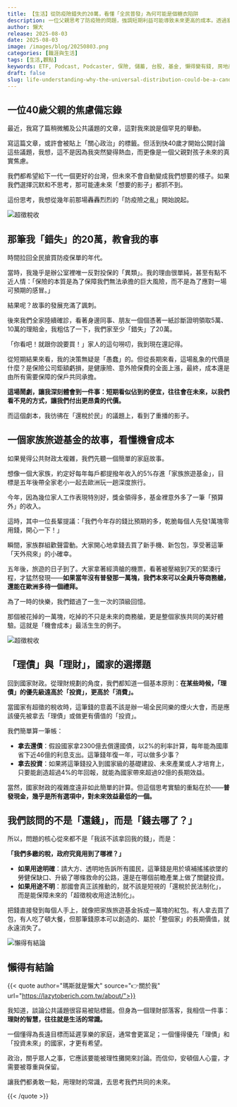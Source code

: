 ```yaml
---
title: 【生活】從防疫險錯失的20萬，看懂「全民普發」為何可能是個糖衣陷阱
description: 一位父親思考了防疫險的問題，強調短期利益可能導致未來更高的成本。透過家庭旅遊基金的例子，探討了機會成本的重要性，並指出國家財政應優先償還債務和投資未來，而非短視的現金發放。最終呼籲公眾關注稅收的使用和長遠規劃的重要性。
author: 懶大
release: 2025-08-03
date: 2025-08-03
image: /images/blog/20250803.png
categories: [職涯與生活]
tags: [生活,觀點]
keywords: ETF, Podcast, Podcaster, 保險, 儲蓄, 台股, 基金, 懶得變有錢, 房地產, 投資, 投資理財, 支出, 收入, 理財, 理財規劃, 瑪斯理財兩三事, 稅務, 總體經濟, 美股, 職涯心得, 股利收入, 複委託, 記帳, 讀書心得, 財務規劃, 財商, 貸款, 資產配置, 退休規劃, 開源節流
draft: false
slug: life-understanding-why-the-universal-distribution-could-be-a-candy-coated-trap-from-the-200000-lost-due-to-pandemic-insurance
---
```

## 一位40歲父親的焦慮備忘錄

最近，我寫了篇稍微觸及公共議題的文章，這對我來說是個罕見的舉動。

寫這篇文章，或許會被貼上「關心政治」的標籤。但活到快40歲才開始公開討論這些議題，我想，這不是因為我突然變得熱血，而更像是一個父親對孩子未來的真實焦慮。

我們都希望給下一代一個更好的台灣，但未來不會自動變成我們想要的樣子。如果我們選擇沉默和不思考，那可能連未來「想要的影子」都抓不到。

這份思考，我想從幾年前那場轟轟烈烈的「防疫險之亂」開始說起。

![超徵稅收](https://images.unsplash.com/photo-1450101499163-c8848c66ca85?ixlib=rb-4.1.0&q=85&fm=jpg&crop=entropy&cs=srgb)

## 那筆我「錯失」的20萬，教會我的事

時間拉回全民搶買防疫保單的年代。

當時，我幾乎是辦公室裡唯一反對投保的「異類」。我的理由很單純，甚至有點不近人情：「保險的本質是為了保障我們無法承擔的巨大風險，而不是為了應對一場可預期的感冒。」

結果呢？故事的發展充滿了諷刺。

後來我們全家陸續確診，看著身邊同事、朋友一個個憑著一紙診斷證明領取5萬、10萬的理賠金，我粗估了一下，我們家至少「錯失」了20萬。

「你看吧！就跟你說要買！」家人的這句嘮叨，我到現在還記得。

從短期結果來看，我的決策無疑是「愚蠢」的。但從長期來看，這場亂象的代價是什麼？是保險公司鉅額虧損，是健康險、意外險保費的全面上漲，最終，成本還是由所有需要保障的保戶共同承擔。

**這場鬧劇，讓我深刻體會到一件事：短期看似佔到的便宜，往往會在未來，以我們看不見的方式，讓我們付出更昂貴的代價。**

而這個劇本，我彷彿在「還稅於民」的議題上，看到了重播的影子。

## 一個家族旅遊基金的故事，看懂機會成本

如果覺得公共財政太複雜，我們先聽一個簡單的家庭故事。

想像一個大家族，約定好每年每戶都提撥年收入的5%存進「家族旅遊基金」，目標是五年後帶全家老小一起去歐洲玩一趟深度旅行。

今年，因為幾位家人工作表現特別好，獎金領得多，基金裡意外多了一筆「預算外」的收入。

這時，其中一位長輩提議：「我們今年存的錢比預期的多，乾脆每個人先發1萬塊零用錢，開心一下！」

瞬間，家族群組歡聲雷動。大家開心地拿錢去買了新手機、新包包，享受著這筆「天外飛來」的小確幸。

五年後，旅遊的日子到了。大家拿著經濟艙的機票，看著被壓縮到7天的緊湊行程，才猛然發現——**如果當年沒有普發那一萬塊，我們本來可以全員升等商務艙，還能在歐洲多待一個禮拜。**

為了一時的快樂，我們錯過了一生一次的頂級回憶。

那個被花掉的一萬塊，吃掉的不只是未來的商務艙，更是整個家族共同的美好體驗。這就是「機會成本」最活生生的例子。

![超徵稅收](https://images.unsplash.com/photo-1625225233840-695456021cde?ixlib=rb-4.1.0&q=85&fm=jpg&crop=entropy&cs=srgb)

## 「理債」與「理財」，國家的選擇題

回到國家財政。從理財規劃的角度，我們都知道一個基本原則：**在某些時候，「理債」的優先級遠高於「投資」，更高於「消費」。**

當國家有超徵的稅收時，這筆錢的意義不該是辦一場全民同樂的煙火大會，而是應該優先被拿去「理債」或做更有價值的「投資」。

我們簡單算一筆帳：

- **拿去還債**：假設國家拿2300億去償還國債，以2%的利率計算，每年能為國庫省下近46億的利息支出。這筆錢年復一年，可以做多少事？
- **拿去投資**：如果將這筆錢投入到國家級的基礎建設、未來產業或人才培育上，只要能創造超過4%的年回報，就能為國家帶來超過92億的長期效益。

當然，國家財政的複雜度遠非如此簡單的計算。但這個思考實驗的重點在於——**普發現金，幾乎是所有選項中，對未來效益最低的一個。**

## 我們該問的不是「還錢」，而是「錢去哪了？」

所以，問題的核心從來都不是「我該不該拿回我的錢」，而是：

**「我們多繳的稅，政府究竟用到了哪裡？」**

- **如果用途明確**：請大方、透明地告訴所有國民，這筆錢是用於填補搖搖欲墜的勞健保缺口、升級了哪條救命的公路，還是在哪個前瞻產業上做了關鍵投資。
- **如果用途不明**：那國會真正該推動的，就不該是短視的「還稅於民法制化」，而是能保障未來的「超徵稅收用途法制化」。

把錢直接發到每個人手上，就像把家族旅遊基金拆成一萬塊的紅包。有人拿去買了包，有人吃了頓大餐，但那筆錢原本可以創造的、屬於「整個家」的長期價值，就永遠消失了。

![懶得有結論](/images/blog/lazytobeconclude.svg)

## 懶得有結論

{{< quote author="瑪斯就是懶大" source="👉關於我" url="https://lazytoberich.com.tw/about/">}}

我知道，談論公共議題很容易被貼標籤。但身為一個理財部落客，我相信一件事：**理財的智慧，往往就是生活的常識。**

一個懂得為長遠目標而延遲享樂的家庭，通常會更富足；一個懂得優先「理債」和「投資未來」的國家，才更有希望。

政治，關乎眾人之事，它應該要能被理性攤開來討論。而信仰，安頓個人心靈，才需要被尊重與保留。

讓我們都勇敢一點，用理財的常識，去思考我們共同的未來。

{{< /quote >}}
